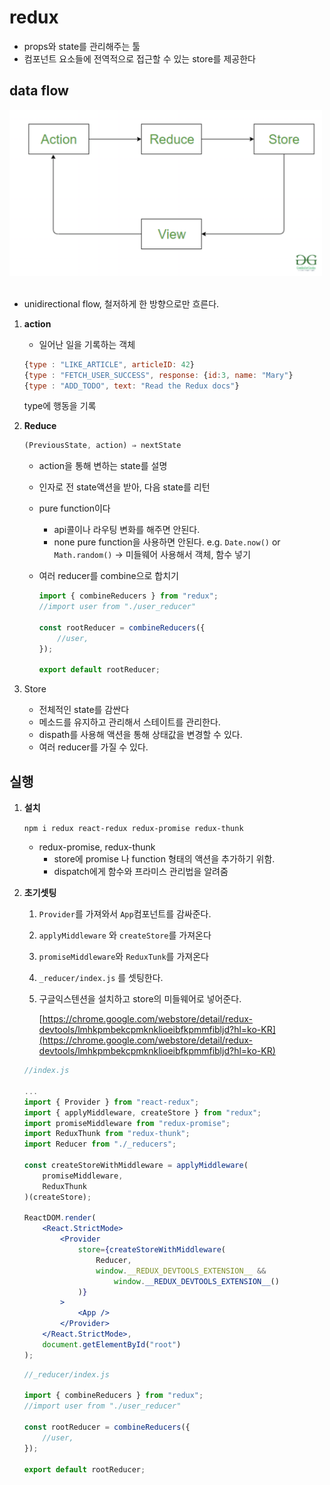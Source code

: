 # redux

-   props와 state를 관리해주는 툴
-   컴포넌트 요소들에 전역적으로 접근할 수 있는 store를 제공한다

## data flow

 <img src="../../img/redux.png" alt="img name" width="500"/> 
 <br/>
 <br/>

-   unidirectional flow, 철저하게 한 방향으로만 흐른다.

1. **action**

    - 일어난 일을 기록하는 객체

    ```jsx
    {type : "LIKE_ARTICLE", articleID: 42}
    {type : "FETCH_USER_SUCCESS", response: {id:3, name: "Mary"}
    {type : "ADD_TODO", text: "Read the Redux docs"}
    ```

    type에 행동을 기록

2. **Reduce**

    ```jsx
    (PreviousState, action) ⇒ nextState
    ```

    - action을 통해 변하는 state를 설명
    - 인자로 전 state액션을 받아, 다음 state를 리턴
    - pure function이다
        - api콜이나 라우팅 변화를 해주면 안된다.
        - none pure function을 사용하면 안된다.
          e.g. `Date.now()` or `Math.random()`
          → 미들웨어 사용해서 객체, 함수 넣기
    - 여러 reducer를 combine으로 합치기

        ```jsx
        import { combineReducers } from "redux";
        //import user from "./user_reducer"

        const rootReducer = combineReducers({
            //user,
        });

        export default rootReducer;
        ```

3. Store
    - 전체적인 state를 감싼다
    - 메소드를 유지하고 관리해서 스테이트를 관리한다.
    - dispath를 사용해 액션을 통해 상태값을 변경할 수 있다.
    - 여러 reducer를 가질 수 있다.

## 실행

1. **설치**

    `npm i redux react-redux redux-promise redux-thunk`

    - redux-promise, redux-thunk
        - store에 promise 나 function 형태의 액션을 추가하기 위함.
        - dispatch에게 함수와 프라미스 관리법을 알려줌

2. **초기셋팅**

    1. `Provider`를 가져와서 `App`컴포넌트를 감싸준다.
    2. `applyMiddleware` 와 `createStore`를 가져온다
    3. `promiseMiddleware`와 `ReduxTunk`를 가져온다
    4. `_reducer/index.js` 를 셋팅한다.
    5. 구글익스텐션을 설치하고 store의 미들웨어로 넣어준다.

        [https://chrome.google.com/webstore/detail/redux-devtools/lmhkpmbekcpmknklioeibfkpmmfibljd?hl=ko-KR](https://chrome.google.com/webstore/detail/redux-devtools/lmhkpmbekcpmknklioeibfkpmmfibljd?hl=ko-KR)

    ```jsx
    //index.js

    ...
    import { Provider } from "react-redux";
    import { applyMiddleware, createStore } from "redux";
    import promiseMiddleware from "redux-promise";
    import ReduxThunk from "redux-thunk";
    import Reducer from "./_reducers";

    const createStoreWithMiddleware = applyMiddleware(
        promiseMiddleware,
        ReduxThunk
    )(createStore);

    ReactDOM.render(
        <React.StrictMode>
            <Provider
                store={createStoreWithMiddleware(
                    Reducer,
                    window.__REDUX_DEVTOOLS_EXTENSION__ &&
                        window.__REDUX_DEVTOOLS_EXTENSION__()
                )}
            >
                <App />
            </Provider>
        </React.StrictMode>,
        document.getElementById("root")
    );
    ```

    ```jsx
    //_reducer/index.js

    import { combineReducers } from "redux";
    //import user from "./user_reducer"

    const rootReducer = combineReducers({
        //user,
    });

    export default rootReducer;
    ```

